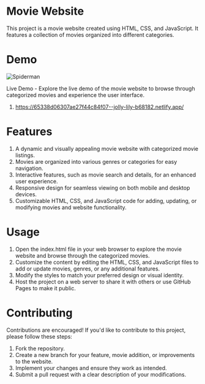 # Movie Website

This project is a movie website created using HTML, CSS, and JavaScript. It features a collection of movies organized into different categories.

# Demo

![Spiderman](https://github.com/UmitAygunn/Film-Site-/assets/140657845/bf835d44-ea40-4c71-ab27-c3caed2f8db7)

Live Demo - Explore the live demo of the movie website to browse through categorized movies and experience the user interface.
1) https://65338d06307ae27f44c84f07--jolly-lily-b68182.netlify.app/

# Features

1) A dynamic and visually appealing movie website with categorized movie listings.
2) Movies are organized into various genres or categories for easy navigation.
3) Interactive features, such as movie search and details, for an enhanced user experience.
4) Responsive design for seamless viewing on both mobile and desktop devices.
5) Customizable HTML, CSS, and JavaScript code for adding, updating, or modifying movies and website functionality.

# Usage

1) Open the index.html file in your web browser to explore the movie website and browse through the categorized movies.
2) Customize the content by editing the HTML, CSS, and JavaScript files to add or update movies, genres, or any additional features.
3) Modify the styles to match your preferred design or visual identity.
4) Host the project on a web server to share it with others or use GitHub Pages to make it public.

# Contributing
Contributions are encouraged! If you'd like to contribute to this project, please follow these steps:

1) Fork the repository.
2) Create a new branch for your feature, movie addition, or improvements to the website.
3) Implement your changes and ensure they work as intended.
4) Submit a pull request with a clear description of your modifications.

